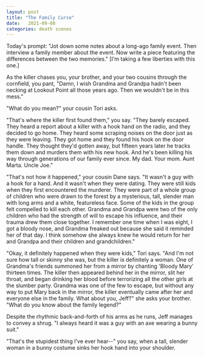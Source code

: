 ```yaml
---
layout: post
title: "The Family Curse"
date:   2021-09-08
categories: death scenes
---
```

Today's prompt: "Jot down some notes about a long-ago family event. Then interview a family member about the event. Now write a piece featuring the differences between the two memories." [I'm taking a few liberties with this one.]

As the killer chases you, your brother, and your two cousins through the cornfield, you pant, "Damn, I wish Grandma and Grandpa hadn't been necking at Lookout Point all those years ago. Then we wouldn't be in this mess."

"What do you mean?" your cousin Tori asks. 

"That's where the killer first found them," you say. "They barely escaped. They heard a report about a killer with a hook hand on the radio, and they decided to go home. They heard some scraping noises on the door just as they were leaving. They got home and they found his hook on the door handle. They thought they'd gotten away, but fifteen years later he tracks them down and murders them with his new hook. And he's been killing his way through generations of our family ever since. My dad. Your mom. Aunt Marta. Uncle Joe."

"That's not how it happened," your cousin Dane says. "It wasn't a guy with a hook for a hand. And it wasn't when they were dating. They were still kids when they first encountered the murderer. They were part of a whole group of children who were drawn to the forest by a mysterious, tall, slender man with long arms and a white, featureless face. Some of the kids in the group felt compelled to kill each other. Grandma and Grandpa were two of the only children who had the strength of will to escape his influence, and their trauma drew them close together. I remember one time when I was eight, I got a bloody nose, and Grandma freaked out because she said it reminded her of that day. I think somehow she always knew he would return for her and Grandpa and their children and grandchildren."

"Okay, it definitely happened when they were kids," Tori says. "And I'm not sure how tall or skinny she was, but the killer is definitely a woman. One of Grandma's friends summoned her from a mirror by chanting 'Bloody Mary' thirteen times. The killer then appeared behind her in the mirror, slit her throat, and began drinking her blood before terrorizing all the other girls at the slumber party. Grandma was one of the few to escape, but without any way to put Mary back in the mirror, the killer eventually came after her and everyone else in the family. What about you, Jeff?" she asks your brother. "What do you know about the family legend?"

Despite the rhythmic back-and-forth of his arms as he runs, Jeff manages to convey a shrug. "I always heard it was a guy with an axe wearing a bunny suit."

"That's the stupidest thing I've ever hear--" you say, when a tall, slender woman in a bunny costume sinks her hook hand into your shoulder.

